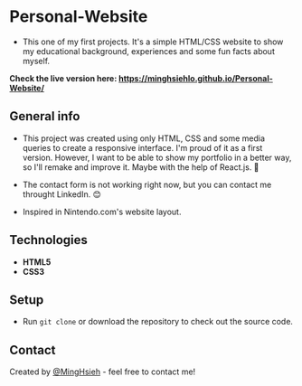 # Personal-Website
* This one of my first projects. It's a simple HTML/CSS website to show my educational background, experiences and some fun facts about myself. 

**Check the live version here: https://minghsiehlo.github.io/Personal-Website/**

## General info

* This project was created using only HTML, CSS and some media queries to create a responsive interface. I'm proud of it as a first version.
However, I want to be able to show my portfolio in a better way, so I'll remake and improve it. Maybe with the help of React.js. :triumph:

* The contact form is not working right now, but you can contact me throught LinkedIn. :blush:

* Inspired in Nintendo.com's website layout.

## Technologies

* **HTML5**
* **CSS3**

## Setup
* Run `git clone` or download the repository to check out the source code.

## Contact
Created by [@MingHsieh](https://www.linkedin.com/in/ming-hsieh-lo/) - feel free to contact me!

